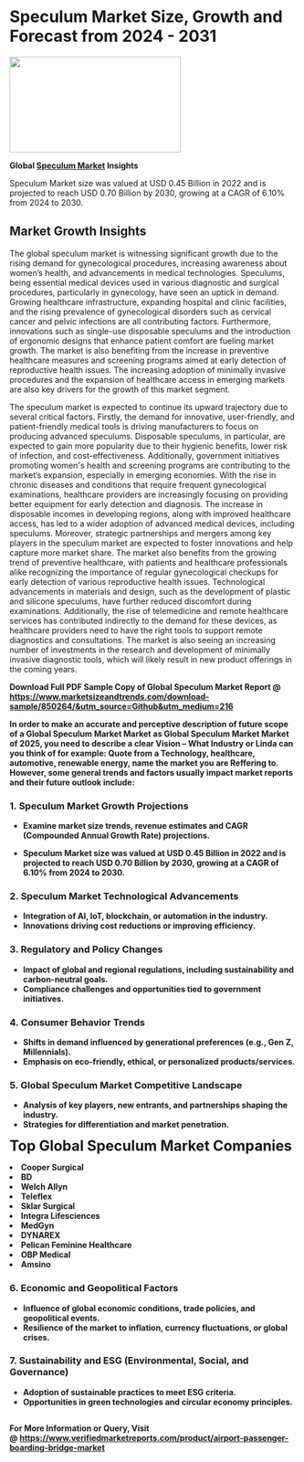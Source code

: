 <H1>Speculum Market Size, Growth and Forecast from 2024 - 2031</H1><img class="aligncenter size-medium wp-image-584254" src="https://thirdeyenews.in/wp-content/uploads/2024/09/Global-Market-Research-300x168.jpeg" alt="" width="300" height="168" /><p><strong>Global&nbsp;<a href="https://www.marketsizeandtrends.com/download-sample/850264/&amp;utm_source=Github&utm_medium=216">Speculum Market</a> Insights</strong></p><p>Speculum Market size was valued at USD 0.45 Billion in 2022 and is projected to reach USD 0.70 Billion by 2030, growing at a CAGR of 6.10% from 2024 to 2030.</p><p><h2>Market Growth Insights</h2> <p>The global speculum market is witnessing significant growth due to the rising demand for gynecological procedures, increasing awareness about women’s health, and advancements in medical technologies. Speculums, being essential medical devices used in various diagnostic and surgical procedures, particularly in gynecology, have seen an uptick in demand. Growing healthcare infrastructure, expanding hospital and clinic facilities, and the rising prevalence of gynecological disorders such as cervical cancer and pelvic infections are all contributing factors. Furthermore, innovations such as single-use disposable speculums and the introduction of ergonomic designs that enhance patient comfort are fueling market growth. The market is also benefiting from the increase in preventive healthcare measures and screening programs aimed at early detection of reproductive health issues. The increasing adoption of minimally invasive procedures and the expansion of healthcare access in emerging markets are also key drivers for the growth of this market segment.</p> <p><strong></strong></p> <p>The speculum market is expected to continue its upward trajectory due to several critical factors. Firstly, the demand for innovative, user-friendly, and patient-friendly medical tools is driving manufacturers to focus on producing advanced speculums. Disposable speculums, in particular, are expected to gain more popularity due to their hygienic benefits, lower risk of infection, and cost-effectiveness. Additionally, government initiatives promoting women's health and screening programs are contributing to the market’s expansion, especially in emerging economies. With the rise in chronic diseases and conditions that require frequent gynecological examinations, healthcare providers are increasingly focusing on providing better equipment for early detection and diagnosis. The increase in disposable incomes in developing regions, along with improved healthcare access, has led to a wider adoption of advanced medical devices, including speculums. Moreover, strategic partnerships and mergers among key players in the speculum market are expected to foster innovations and help capture more market share. The market also benefits from the growing trend of preventive healthcare, with patients and healthcare professionals alike recognizing the importance of regular gynecological checkups for early detection of various reproductive health issues. Technological advancements in materials and design, such as the development of plastic and silicone speculums, have further reduced discomfort during examinations. Additionally, the rise of telemedicine and remote healthcare services has contributed indirectly to the demand for these devices, as healthcare providers need to have the right tools to support remote diagnostics and consultations. The market is also seeing an increasing number of investments in the research and development of minimally invasive diagnostic tools, which will likely result in new product offerings in the coming years. <p><strong></p><p><span class=""><strong>Download Full PDF Sample Copy of Global Speculum Market Report</strong> @ <a href="https://www.marketsizeandtrends.com/download-sample/850264/&amp;utm_source=Github&utm_medium=216" target="_blank">https://www.marketsizeandtrends.com/download-sample/850264/&amp;utm_source=Github&utm_medium=216</a></span></p><p>In order to make an accurate and perceptive description of future scope of a Global&nbsp;Speculum Market Market as Global&nbsp;Speculum Market Market of 2025, you need to describe a clear Vision &ndash; What Industry or Linda can you think of for example: Quote from a Technology, healthcare, automotive, renewable energy, name the market you are Reffering to. However, some general trends and factors usually impact market reports and their future outlook include:</p><h3>1.&nbsp;<strong>Speculum Market Growth Projections</strong></h3><ul><li>Examine market size trends, revenue estimates and CAGR (Compounded Annual Growth Rate) projections.</li><li><p>Speculum Market size was valued at USD 0.45 Billion in 2022 and is projected to reach USD 0.70 Billion by 2030, growing at a CAGR of 6.10% from 2024 to 2030.</p></li></ul><h3>2.&nbsp;<strong>Speculum Market Technological Advancements</strong></h3><ul><li>Integration of AI, IoT, blockchain, or automation in the industry.</li><li>Innovations driving cost reductions or improving efficiency.</li></ul><h3>3.&nbsp;<strong>Regulatory and Policy Changes</strong></h3><ul><li>Impact of global and regional regulations, including sustainability and carbon-neutral goals.</li><li>Compliance challenges and opportunities tied to government initiatives.</li></ul><h3>4.&nbsp;<strong>Consumer Behavior Trends</strong></h3><ul><li>Shifts in demand influenced by generational preferences (e.g., Gen Z, Millennials).</li><li>Emphasis on eco-friendly, ethical, or personalized products/services.</li></ul><h3>5.&nbsp;<strong>Global Speculum Market Competitive Landscape</strong></h3><ul><li>Analysis of key players, new entrants, and partnerships shaping the industry.</li><li>Strategies for differentiation and market penetration.</li></ul><p data-pm-slice="1 1 []"><span style="color: inherit; font-family: inherit; font-size: 25px;">Top Global Speculum Market Companies</span></p><div class="" data-test-id=""><p><li> Cooper Surgical</li><li> BD</li><li> Welch Allyn</li><li> Teleflex</li><li> Sklar Surgical</li><li> Integra Lifesciences</li><li> MedGyn</li><li> DYNAREX</li><li> Pelican Feminine Healthcare</li><li> OBP Medical</li><li> Amsino</li></p></div><h3>6.&nbsp;<strong>Economic and Geopolitical Factors</strong></h3><ul><li>Influence of global economic conditions, trade policies, and geopolitical events.</li><li>Resilience of the market to inflation, currency fluctuations, or global crises.</li></ul><h3>7.&nbsp;<strong>Sustainability and ESG (Environmental, Social, and Governance)</strong></h3><ul><li>Adoption of sustainable practices to meet ESG criteria.</li><li>Opportunities in green technologies and circular economy principles.</li></ul><h2><strong style="font-size: 14px;">For More Information or Query, Visit @&nbsp;</strong><a style="background-color: #ffffff; font-size: 14px;" href="https://www.marketsizeandtrends.com/report/speculum-market/" target="_blank">https://www.verifiedmarketreports.com/product/airport-passenger-boarding-bridge-market</a></h2>
